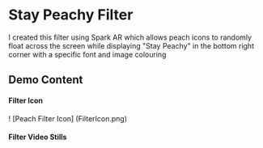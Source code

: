 # Stay Peachy Filter

I created this filter using Spark AR which allows peach icons to randomly float across the screen while displaying "Stay Peachy" in the bottom right corner with a specific font and image colouring

## Demo Content

#### Filter Icon
! [Peach Filter Icon] (FilterIcon.png)

#### Filter Video Stills
